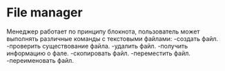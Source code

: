 # File manager
Менеджер работает по принципу блокнота, пользователь может выполнять различные команды с текстовыми файлами:
-создать файл.
-проверить существование файла.
-удалить файл.
-получить информацию о фале.
-скопировать файл.
-переместить файл.
-переименовать файл.
